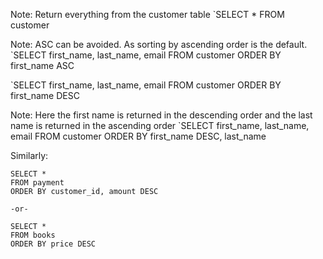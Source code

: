 
Note: Return everything from the customer table
`SELECT * FROM customer

Note: ASC can be avoided. As sorting by ascending order is the default. 
`SELECT first_name, last_name, email FROM customer ORDER BY first_name ASC

`SELECT first_name, last_name, email FROM customer ORDER BY first_name DESC

Note: Here the first name is returned in the descending order and the last name is returned in the ascending order
`SELECT first_name, last_name, email FROM customer ORDER BY first_name DESC, last_name

Similarly: 
```
SELECT * 
FROM payment
ORDER BY customer_id, amount DESC

-or-

SELECT * 
FROM books
ORDER BY price DESC

```








